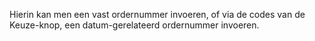 Hierin kan men een vast ordernummer invoeren, of via de codes van de Keuze-knop, een datum-gerelateerd ordernummer invoeren.